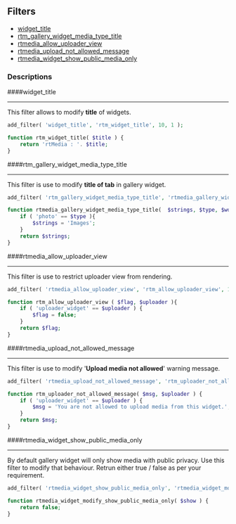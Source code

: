 ## Filters

* [widget_title](#widget_title)
* [rtm_gallery_widget_media_type_title](#rtm_gallery_widget_media_type_title)
* [rtmedia_allow_uploader_view](#rtmedia_allow_uploader_view)
* [rtmedia_upload_not_allowed_message](#rtmedia_upload_not_allowed_message)
* [rtmedia_widget_show_public_media_only](#rtmedia_widget_show_public_media_only)

### Descriptions

####widget_title <a name="widget_title"></a>
***
This filter allows to modify **title** of widgets.

```php
add_filter( 'widget_title', 'rtm_widget_title', 10, 1 );

function rtm_widget_title( $title ) {
	return 'rtMedia : '. $title;
}
```


####rtm_gallery_widget_media_type_title <a name="rtm_gallery_widget_media_type_title"></a>
***
This filter is use to modify **title of tab** in gallery widget.

```php
add_filter( 'rtm_gallery_widget_media_type_title', 'rtmedia_gallery_widget_media_type_title', 10, 3);

function rtmedia_gallery_widget_media_type_title(  $strings, $type, $wdType  ) {
	if ( 'photo' == $type ){
		$strings = 'Images';
	}
	return $strings;
} 
```

####rtmedia_allow_uploader_view <a name="rtmedia_allow_uploader_view"></a>
***
This filter is use to restrict uploader view from rendering.

```php
add_filter( 'rtmedia_allow_uploader_view', 'rtm_allow_uploader_view', 10, 2 );

function rtm_allow_uploader_view ( $flag, $uploader ){
	if ( 'uploader_widget' == $uploader ) {
		$flag = false;
	}
	return $flag;
}
```

####rtmedia_upload_not_allowed_message <a name="rtmedia_upload_not_allowed_message"></a>
***
This filter is use to modify '**Upload media not allowed**' warning message.

```php
add_filter( 'rtmedia_upload_not_allowed_message', 'rtm_uploader_not_allowed_message', 10, 2);

function rtm_uploader_not_allowed_message( $msg, $uploader ) {
	if ( 'uploader_widget' == $uploader ) {
		$msg = 'You are not allowed to upload media from this widget.'; 
	}
	return $msg;
}
```

####rtmedia_widget_show_public_media_only <a name="rtmedia_widget_show_public_media_only"></a>
***
By default gallery widget will only show media with public privacy. Use this filter to modify that behaviour. 
Retrun either true / false as per your requirement.

```php
add_filter( 'rtmedia_widget_show_public_media_only', 'rtmedia_widget_modify_show_public_media_only', 10, 1);

function rtmedia_widget_modify_show_public_media_only( $show ) {
	return false;
}
```

